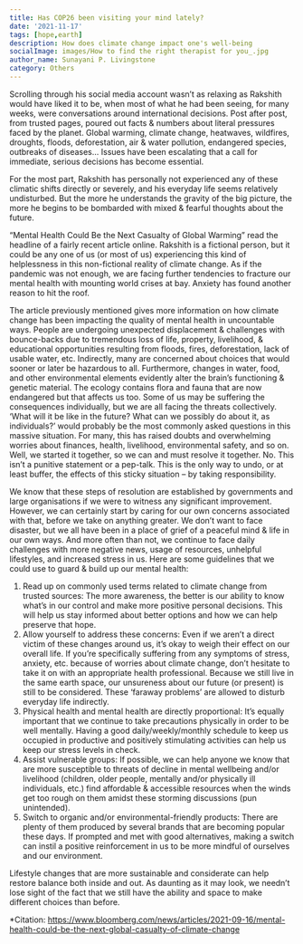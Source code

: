 ```yaml
---  
title: Has COP26 been visiting your mind lately?
date: '2021-11-17'  
tags: [hope,earth]  
description: How does climate change impact one's well-being
socialImage: images/How to find the right therapist for you_.jpg
author_name: Sunayani P. Livingstone
category: Others
---  
```

Scrolling through his social media account wasn’t as relaxing as Rakshith would have liked it to be, when most of what he had been seeing, for many weeks, were conversations around international decisions. Post after post, from trusted pages, poured out facts & numbers about literal pressures faced by the planet. Global warming, climate change, heatwaves, wildfires, droughts, floods, deforestation, air & water pollution, endangered species, outbreaks of diseases... Issues have been escalating that a call for immediate, serious decisions has become essential.

For the most part, Rakshith has personally not experienced any of these climatic shifts directly or severely, and his everyday life seems relatively undisturbed. But the more he understands the gravity of the big picture, the more he begins to be bombarded with mixed & fearful thoughts about the future.

“Mental Health Could Be the Next Casualty of Global Warming” read the headline of a fairly recent article online. Rakshith is a fictional person, but it could be any one of us (or most of us) experiencing this kind of helplessness in this non-fictional reality of climate change. As if the pandemic was not enough, we are facing further tendencies to fracture our mental health with mounting world crises at bay. Anxiety has found another reason to hit the roof.

The article previously mentioned gives more information on how climate change has been impacting the quality of mental health in uncountable ways. People are undergoing unexpected displacement & challenges with bounce-backs due to tremendous loss of life, property, livelihood, & educational opportunities resulting from floods, fires, deforestation, lack of usable water, etc. Indirectly, many are concerned about choices that would sooner or later be hazardous to all. Furthermore, changes in water, food, and other environmental elements evidently alter the brain’s functioning & genetic material. The ecology contains flora and fauna that are now endangered but that affects us too. Some of us may be suffering the consequences individually, but we are all facing the threats collectively.
‘What will it be like in the future? What can we possibly do about it, as individuals?’ would probably be the most commonly asked questions in this massive situation. For many, this has raised doubts and overwhelming worries about finances, health, livelihood, environmental safety, and so on. Well, we started it together, so we can and must resolve it together. No. This isn’t a punitive statement or a pep-talk. This is the only way to undo, or at least buffer, the effects of this sticky situation – by taking responsibility.

We know that these steps of resolution are established by governments and large organisations if we were to witness any significant improvement. However, we can certainly start by caring for our own concerns associated with that, before we take on anything greater. We don’t want to face disaster, but we all have been in a place of grief of a peaceful mind & life in our own ways. And more often than not, we continue to face daily challenges with more negative news, usage of resources, unhelpful lifestyles, and increased stress in us. Here are some guidelines that we could use to guard & build up our mental health:
1. Read up on commonly used terms related to climate change from trusted sources: The more awareness, the better is our ability to know what’s in our control and make more positive personal decisions. This will help us stay informed about better options and how we can help preserve that hope.
2. Allow yourself to address these concerns: Even if we aren’t a direct victim of these changes around us, it’s okay to weigh their effect on our overall life. If you’re specifically suffering from any symptoms of stress, anxiety, etc. because of worries about climate change, don’t hesitate to take it on with an appropriate health professional. Because we still live in the same earth space, our unsureness about our future (or present) is still to be considered. These ‘faraway problems’ are allowed to disturb everyday life indirectly.
3. Physical health and mental health are directly proportional: It’s equally important that we continue to take precautions physically in order to be well mentally. Having a good daily/weekly/monthly schedule to keep us occupied in productive and positively stimulating activities can help us keep our stress levels in check.
4. Assist vulnerable groups: If possible, we can help anyone we know that are more susceptible to threats of decline in mental wellbeing and/or livelihood (children, older people, mentally and/or physically ill individuals, etc.) find affordable & accessible resources when the winds get too rough on them amidst these storming discussions (pun unintended).
5. Switch to organic and/or environmental-friendly products: There are plenty of them produced by several brands that are becoming popular these days. If prompted and met with good alternatives, making a switch can instil a positive reinforcement in us to be more mindful of ourselves and our environment.

Lifestyle changes that are more sustainable and considerate can help restore balance both inside and out. As daunting as it may look, we needn’t lose sight of the fact that we still have the ability and space to make different choices than before.

*Citation: https://www.bloomberg.com/news/articles/2021-09-16/mental-health-could-be-the-next-global-casualty-of-climate-change
